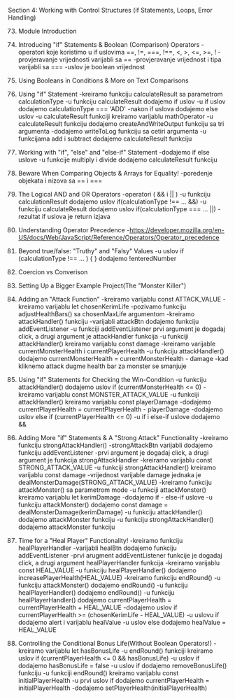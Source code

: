 Section 4: Working with Control Structures (if Statements, Loops, Error Handling)

73. Module Introduction


74. Introducing "if" Statements & Boolean (Comparison) Operators
-operatori koje koristimo u if uslovima ==, !=, ===, !==, <, >, <=, >=, !
-provjeravanje vrijednosti varijabli sa ==
-provjeravanje vrijednost i tipa varijabli sa ===
-uslov je boolean vrijednost


75. Using Booleans in Conditions & More on Text Comparisons


76. Using "if" Statement
-kreiramo funkciju calculateResult sa parametrom calculationType
-u funkciju calculateResult dodajemo if uslov
-u if uslov dodajemo calculationType === 'ADD'
-nakon if uslova dodajemo else uslov
-u calculateResult funkciji kreiramo varijablu mathOperator
-u calculateResult funkciju dodajemo createAndWriteOutput funkciju sa tri argumenta
-dodajemo writeToLog funkciju sa cetiri argumenta
-u funkcijama add i subtract dodajemo calculateResult funkciju


77. Working with "if", "else" and "else-if" Statement
-dodajemo if else uslove
-u funkcije multiply i divide dodajemo calculateResult funkciju


78. Beware When Comparing Objects & Arrays for Equality!
-poredenje objekata i nizova sa == i ===


79. The Logical AND and OR Operators
-operatori ( &&  i  || )
-u funkciju calculationResult dodajemo uslov if(calculationType !== ... &&)
-u funkciju calculateResult dodajemo uslov if(calculationType === ... ||)
-rezultat if uslova je return izjava 


80. Understanding Operator Precedence
-https://developer.mozilla.org/en-US/docs/Web/JavaScript/Reference/Operators/Operator_precedence


81. Beyond true/false: "Truthy" and "Falsy" Values
-u uslov if (calculationType !== ... ) { } dodajemo !enteredNumber


82. Coercion vs Converison


83. Setting Up a Bigger Example Project(The "Monster Killer")


84. Adding an "Attack Function"
-kreiramo varijablu const ATTACK_VALUE
-kreiramo varijablu let chosenKerimLife 
-pozivamo funkciju adjustHealthBars() sa chosenMaxLife argumentom
-kreiramo attackHandler() funkciju
-varijabli attackBtn dodajemo funkciju addEventListener
-u funkciji addEventListener prvi argument je dogadaj click, a drugi argument je attackHandler funkcija
-u funkciji attackHandler() kreiramo varijablu const damage
-kreiramo varijable currentMonsterHealth i currentPlayerHealth
-u funkciju attackHandler() dodajemo currentMonsterHealth = currentMonsterHealth - damage
-kad kliknemo attack dugme health bar za monster se smanjuje


85. Using "if" Statements for Checking the Win-Condition
-u funkciju attackHandler() dodajemo uslov if (currentMonsterHealth <= 0)
-kreiramo varijablu const MONSTER_ATTACK_VALUE
-u funkciji attackHandler() kreiramo varijablu const playerDamage
-dodajemo currentPlayerHealth = currentPlayerHealth - playerDamage
-dodajemo uslov else if (currentPlayerHealth <= 0)
-u if i else-if uslove dodajemo &&


86. Adding More "if" Statements & A "Strong Attack" Functionality
-kreiramo funkciju strongAttackHandler()
-strongAttackBtn varijabli dodajemo funkciju addEventListener
-prvi argument je dogadaj click, a drugi argument je funkcija strongAttackHandler
-kreiramo varijablu const STRONG_ATTACK_VALUE
-u funkciji strongAttackHandler() kreiramo varijablu const damage 
-vrijednost varijable damage jednaka je dealMonsterDamage(STRONG_ATTACK_VALUE)
-kreiramo funkciju attackMonster() sa parametrom mode
-u funkciji attackMonster() kreiramo varijablu let kerimDamage
-dodajemo if - else-if uslove
-u funkciju attackMonster() dodajemo const damage = dealMonsterDamage(kerimDamage)
-u funkciju attackHandler() dodajemo attackMonster funkciju
-u funkciju strongAttackHandler() dodajemo attackMonster funkciju


87. Time for a "Heal Player" Functionality!
-kreiramo funkciju healPlayerHandler
-varijabli healBtn dodajemo funkciju addEventListener 
-prvi arugment addEventListener funkcije je dogadaj click, a drugi argument healPlayerHandler funkcija
-kreiramo varijablu const HEAL_VALUE
-u funkciju healPlayerHandler() dodajemo increasePlayerHealth(HEAL_VALUE)
-kreiramo funkciju endRound()
-u funkciju attackMonster() dodajemo endRound()
-u funkciju healPlayerHandler() dodajemo endRound()
-u funkciju healPlayerHandler() dodajemo currentPlayerHealth = currentPlayerHealth + HEAL_VALUE
-dodajemo uslov if currentPlayerHealth >= (chosenKerimLife - HEAL_VALUE)
-u uslovu if dodajemo alert i varijablu healValue
-u uslov else dodajemo healValue = HEAL_VALUE


88. Controlling the Conditional Bonus Life(Without Boolean Operators!)
-kreiramo varijablu let hasBonusLife
-u endRound() funkciji kreiramo uslov if (currentPlayerHealth <= 0 && hasBonusLife)
-u uslov if dodajemo hasBonusLife = false
-u uslov if dodajemo removeBonusLife() funkciju
-u funkciji endRound() kreiramo varijablu const initialPlayerHealth
-u prvi uslov if dodajemo currentPlayerHealth = initialPlayerHealth
-dodajemo setPlayerHealth(initialPlayerHealth)
